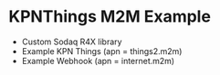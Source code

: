 # KPNThings M2M Example
* Custom Sodaq R4X library
* Example KPN Things (apn = things2.m2m)
* Example Webhook (apn = internet.m2m)
